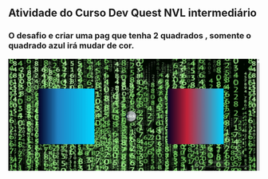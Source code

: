 ## Atividade do Curso Dev Quest NVL intermediário

### O desafio e criar uma pag que tenha 2 quadrados , somente o quadrado azul irá mudar de cor.

<img src="src/imagens/troca-cor.gif" alt="gif">

